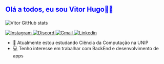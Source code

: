 ## <p style="color: blue">Olá a todos, eu sou Vitor Hugo🧑‍💻</p>

![Vitor GitHub stats](https://github-readme-stats.vercel.app/api?username=VitorHugo05&show_icons=true&theme=midnight-purple)

<a href="https://instagram.com/revitorhugo" target="_blank">
<img alt='Instagram' src='https://img.shields.io/badge/Instagram-100000?style=for-the-badge&logo=Instagram&logoColor=white&labelColor=000000&color=black'/>
</a>

<a href="https://discord.com/users/350057948925657102" target="_blank">
<img alt='Discord' src='https://img.shields.io/badge/Discord-100000?style=for-the-badge&logo=Discord&logoColor=white&labelColor=000000&color=black'/>
</a>

<a href = "mailto:vitorhugo.pozzi@gmail.com">
  <img alt='Gmail' src='https://img.shields.io/badge/GMAIl-100000?style=for-the-badge&logo=Gmail&logoColor=white&labelColor=000000&color=black'/>
</a>

<a href="https://www.linkedin.com/in/vitor-hugo-9bb892267/" target="_blank">
  <img alt='Linkedin' src='https://img.shields.io/badge/Linkedin-100000?style=for-the-badge&logo=Linkedin&logoColor=white&labelColor=000000&color=black'/>
</a> 
  
</div>

- 🌱 Atualmente estou estudando Ciência da Computação na UNIP
- 💻 Tenho interesse em trabalhar com BackEnd e desenvolvimento de apps
